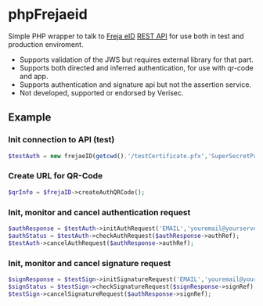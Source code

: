# phpFrejaeid

Simple PHP wrapper to talk to [Freja eID](https://frejaeid.com/en/developers-section/) [REST API](https://frejaeid.com/rest-api/Freja%20eID%20Relying%20Party%20Developers'%20Documentation.html) for use both in test and production enviroment.

- Supports validation of the JWS but requires external library for that part.
- Supports both directed and inferred authentication, for use with qr-code and app.
- Supports authentication and signature api but not the assertion service.
- Not developed, supported or endorsed by Verisec.

## Example

### Init connection to API (test)
```PHP
$testAuth = new frejaeID(getcwd().'/testCertificate.pfx','SuperSecretPassword',false);
```
### Create URL for QR-Code
```PHP
$qrInfo = $frejaID->createAuthQRCode();
```

### Init, monitor and cancel authentication request
```PHP
$authResponse = $testAuth->initAuthRequest('EMAIL','youremail@yourserver.com');
$authStatus = $testAuth->checkAuthRequest($authResponse->authRef);
$testAuth->cancelAuthRequest($authResponse->authRef);
```

### Init, monitor and cancel signature request
```PHP
$signResponse = $testSign->initSignatureRequest('EMAIL','youremail@yourserver.com','Testsign','This is the agreement text');
$signStatus = $testSign->checkSignatureRequest($signResponse->signRef);
$testSign->cancelSignatureRequest($authResponse->signRef);
```
